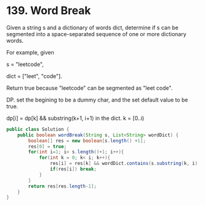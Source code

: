 # 139. Word Break  

Given a string s and a dictionary of words dict, determine if s can be segmented into a space-separated sequence of one or more dictionary words.

For example, given

s = "leetcode",

dict = ["leet", "code"].

Return true because "leetcode" can be segmented as "leet code".

DP.
set the begining to be a dummy char, and the set default value to be true.

dp[i] = dp[k] && substring(k+1, i+1) in the dict.  k = [0..i)

```java
public class Solution {
    public boolean wordBreak(String s, List<String> wordDict) {
        boolean[] res = new boolean[s.length() +1];
        res[0] = true;     
        for(int i=1; i< s.length()+1; i++){
            for(int k = 0; k< i; k++){
                res[i] = res[k] && wordDict.contains(s.substring(k, i)); 
                if(res[i]) break;
            }
        }
        return res[res.length-1];
    }
}
```
